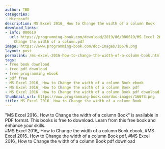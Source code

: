 ```yaml
---
author: TBD
categories:
- Microsoft
description: MS Excel 2016_ How to Change the width of a column Book
download_links:
- info: 080619
  url: https://programming-book.com/download/2019/06/080619/MS Excel 2016_ How to
    Change the width of a column.pdf
image: https://www.programming-book.com/doc-images/16678.png
layout: post
permalink: /ms-excel-2016-how-to-change-the-width-of-a-column-book.html
tags:
- free book download
- free pdf download
- free programming ebook
- pdf free
- MS Excel 2016_ How to Change the width of a column Book ebook
- MS Excel 2016_ How to Change the width of a column Book pdf
- MS Excel 2016_ How to Change the width of a column Book pdf download
thumbnail_url: https://www.programming-book.com/doc-images/16678.png
title: MS Excel 2016_ How to Change the width of a column Book
---
```


 
<div class="item-desc text-justify">
  "MS Excel 2016_ How to Change the width of a column Book" is available in PDF format. This books is free to download. Learn from this free book and enhance your skills.
  <br>
  #MS Excel 2016_ How to Change the width of a column Book ebook, #MS Excel 2016_ How to Change the width of a column Book pdf, #MS Excel 2016_ How to Change the width of a column Book pdf download
</div>